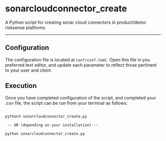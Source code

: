 # sonarcloudconnector_create
A Python script for creating sonar cloud connectors in product/demo risksense platforms

----

## Configuration
The configuration file is located at `conf/conf.toml`. Open this file
in you preferred text editor, and update each parameter to reflect those
pertinent to your user and client.


## Execution
Once you have completed configuration of the script, and completed your .csv file, the script can be run from your
terminal as follows:

```commandline

python3 sonarcloudconnector_create.py

 -- OR (depending on your installation) --

python sonarcloudconnector_create.py

```
